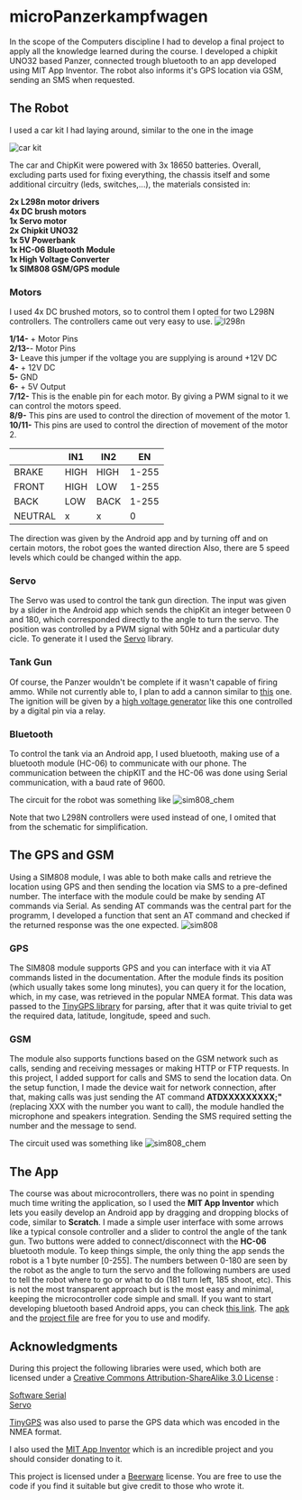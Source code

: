 # microPanzerkampfwagen

In the scope of the Computers discipline I had to develop a final project to apply all the knowledge learned during the course. I developed a chipkit UNO32 based Panzer, connected trough bluetooth to an app developed using MIT App Inventor. The robot also informs it's GPS location via GSM, sending an SMS when requested. 

## The Robot
I used a car kit I had laying around, similar to the one in the image

![car kit](/images/robot_car_kit.jpeg)

The car and ChipKit were powered with 3x 18650 batteries. Overall, excluding parts used for fixing everything, the chassis itself and some additional circuitry (leds, switches,...), the materials consisted in:

**2x L298n motor drivers<br>
4x DC brush motors<br>
1x Servo motor<br>
2x Chipkit UNO32<br>
1x 5V Powerbank<br>
1x HC-06 Bluetooth Module<br>
1x High Voltage Converter<br>
1x SIM808 GSM/GPS module**<br>

### Motors
I used 4x DC brushed motors, so to control them I opted for two L298N controllers. The controllers came out very easy to use. 
![l298n](/images/l298n.jpg)

**1/14-** + Motor Pins<br>
**2/13-**- Motor Pins<br>
**3-** Leave this jumper if the voltage you are supplying is around +12V DC<br>
**4-** + 12V DC<br>
**5-** GND<br>
**6-** + 5V Output<br>
**7/12-** This is the enable pin for each motor. By giving a PWM signal to it we can control the motors speed.<br>
**8/9-** This pins are used to control the direction of movement of the motor 1.<br>
**10/11-** This pins are used to control the direction of movement of the motor 2.<br>

|         | IN1  | IN2  |  EN  |
|---------|------|------|------|
| BRAKE   | HIGH | HIGH | 1-255|
| FRONT   | HIGH | LOW  | 1-255|
| BACK    | LOW  | BACK | 1-255|
| NEUTRAL | x    |  x   |   0  |

The direction was given by the Android app and by turning off and on certain motors, the robot goes the wanted direction
Also, there are 5 speed levels which could be changed within the app.

### Servo
The Servo was used to control the tank gun direction. The input was given by a slider in the Android app which sends the chipKit an integer between 0 and 180, which corresponded directly to the angle to turn the servo.
The position was controlled by a PWM signal with 50Hz and a particular duty cicle. To generate it I used the [Servo](https://www.arduino.cc/en/Reference/Servo) library.

### Tank Gun

Of course, the Panzer wouldn't be complete if it wasn't capable of firing ammo. While not currently able to, I plan to add a cannon similar to [this](https://www.youtube.com/watch?v=QGj8xMDRSQ0) one. The ignition will be given by a [high voltage generator](https://pt.aliexpress.com/item/3-6V-High-Pressure-Generator-Module-Igniter-1-5A-Output-Voltage-20KV-20000KV-Boost-Step-up/32803789310.html) like this one controlled by a digital pin via a relay.

### Bluetooth

To control the tank via an Android app, I used bluetooth, making use of a bluetooth module (HC-06) to communicate with our phone. The communication between the chipKIT and the HC-06 was done using Serial communication, with a baud rate of 9600. 

The circuit for the robot was something like
![sim808_chem](/schematics/panzer_bb.png)

Note that two L298N controllers were used instead of one, I omited that from the schematic for simplification.
## The GPS and GSM

Using a SIM808 module, I was able to both make calls and retrieve the location using GPS and then sending the location via SMS to a pre-defined number.
The interface with the module could be make by sending AT commands via Serial. As sending AT commands was the central part for the programm, I developed a function that sent an AT command and checked if the returned response was the one expected.
![sim808](/images/sim808.jpg)

### GPS

The SIM808 module supports GPS and you can interface with it via AT commands listed in the documentation. After the module finds its position (which usually takes some long minutes), you can query it for the location, which, in my case, was retrieved in the popular NMEA format. This data was passed to the [TinyGPS library](http://arduiniana.org/libraries/tinygpsplus/) for parsing, after that it was quite trivial to get the required data, latitude, longitude, speed and such.

### GSM

The module also supports functions based on the GSM network such as calls, sending and receiving messages or making HTTP or FTP requests. In this project, I added support for calls and SMS to send the location data. On the setup function, I made the device wait for network connection, after that, making calls was just sending the AT command **ATDXXXXXXXXX;"** (replacing XXX with the number you want to call), the module handled the microphone and speakers integration.
Sending the SMS required setting the number and the message to send.

The circuit used was something like 
![sim808_chem](/schematics/sim808.png)

## The App
The course was about microcontrollers, there was no point in spending much time writing the application, so I used the **MIT App Inventor** which lets you easily develop an Android app by dragging and dropping blocks of code, similar to **Scratch**.
I made a simple user interface with some arrows like a typical console controller and a slider to control the angle of the tank gun. Two buttons were added to connect/disconnect with the **HC-06** bluetooth module. To keep things simple, the only thing the app sends the robot is a 1 byte number [0-255]. The numbers between 0-180 are seen by the robot as the angle to turn the servo and the following numbers are used to tell the robot where to go or what to do (181 turn left, 185 shoot, etc). This is not the most transparent approach but is the most easy and minimal, keeping the microcontroller code simple and small.
If you want to start developing bluetooth based Android apps, you can check [this link](http://appinventor.pevest.com/?p=520).
The [apk](/app/micropanzer.apk) and the [project file](/app/micropanzer.aia) are free for you to use and modify.

## Acknowledgments

During this project the following libraries were used, which both are licensed under a [Creative Commons Attribution-ShareAlike 3.0 License](https://creativecommons.org/licenses/by-sa/3.0/) :

[Software Serial](https://www.arduino.cc/en/Reference/SoftwareSerial)<br>
[Servo](https://www.arduino.cc/en/Reference/Servo)<br>

[TinyGPS](https://github.com/mikalhart/TinyGPS) was also used to parse the GPS data which was encoded in the NMEA format.<br>

I also used the [MIT App Inventor](http://appinventor.mit.edu/) which is an incredible project and you should consider donating to it.<br>

This project is licensed under a [Beerware](https://en.wikipedia.org/wiki/Beerware) license. You are free to use the code if you find it suitable but give credit to those who wrote it.
